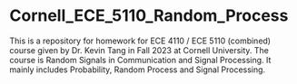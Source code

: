 # Cornell_ECE_5110_Random_Process
This is a repository for homework for ECE 4110 / ECE 5110 (combined) course given by Dr. Kevin Tang in Fall 2023 at Cornell University. The course is Random Signals in Communication and Signal Processing. It mainly includes Probability, Random Process and Signal Processing. 
